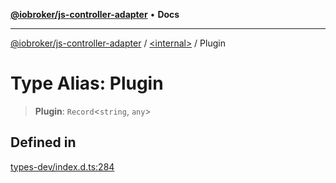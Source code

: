 [**@iobroker/js-controller-adapter**](../../README.md) • **Docs**

***

[@iobroker/js-controller-adapter](../../globals.md) / [\<internal\>](../README.md) / Plugin

# Type Alias: Plugin

> **Plugin**: `Record`\<`string`, `any`\>

## Defined in

[types-dev/index.d.ts:284](https://github.com/ioBroker/ioBroker.js-controller/blob/77e3ad19ba544ef59ab9929a52ba17e35b9cc80a/packages/types-dev/index.d.ts#L284)
